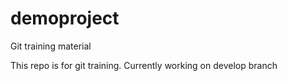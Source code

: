 # demoproject
Git training material

This repo is for git training.
Currently working on develop branch
